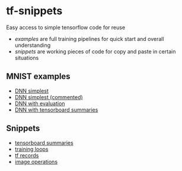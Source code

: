# tf-snippets
Easy access to simple tensorflow code for reuse

- _examples_ are full training pipelines for quick start and overall understanding
- _snippets_ are working pieces of code for copy and paste in certain situations

## MNIST examples

* [DNN simplest](https://github.com/phisad/tf-snippets/blob/master/examples/mnist/example_fnn_simplest.ipynb)
* [DNN simplest (commented)](https://github.com/phisad/tf-snippets/blob/master/examples/mnist/example_fnn_simplest_commented.ipynb)
* [DNN with evaluation](https://github.com/phisad/tf-snippets/blob/master/examples/mnist/example_fnn_with_evaluation.ipynb)
* [DNN with tensorboard summaries](https://github.com/phisad/tf-snippets/blob/master/examples/mnist/example_fnn_with_summaries.ipynb)

## Snippets

* [tensorboard summaries](https://github.com/phisad/tf-snippets/blob/master/snippets/snippets_summaries.ipynb)
* [training loops](https://github.com/phisad/tf-snippets/blob/master/snippets/snippets_training.ipynb)
* [tf records](https://github.com/phisad/tf-snippets/blob/master/snippets/snippets_tfrecords.ipynb)
* [image operations](https://github.com/phisad/tf-snippets/blob/master/snippets/snippets_images.ipynb)

